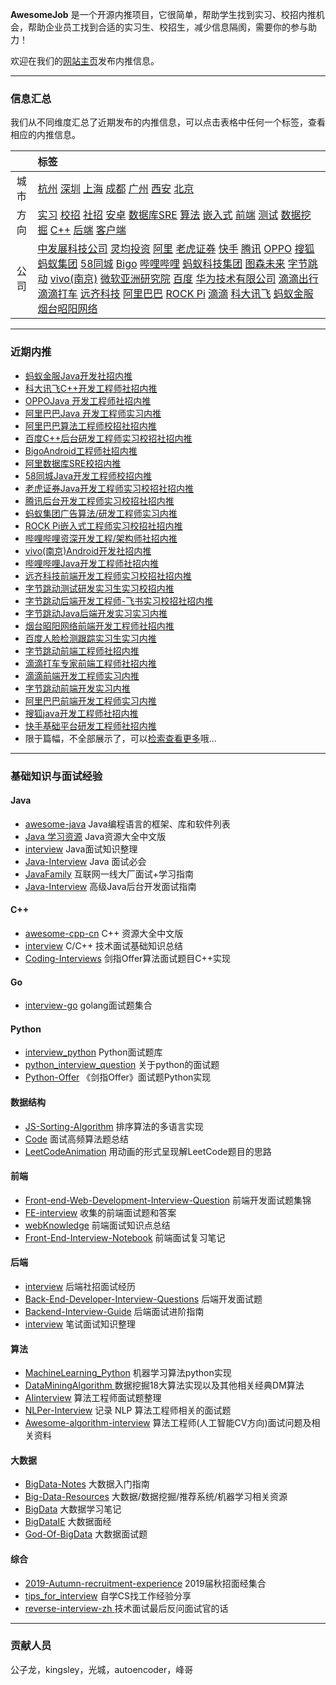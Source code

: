 
 
**AwesomeJob** 是一个开源内推项目，它很简单，帮助学生找到实习、校招内推机会，帮助企业员工找到合适的实习生、校招生，减少信息隔阂，需要你的参与助力！

欢迎在我们的[网站主页](https://awesomejob.gitee.io/)发布内推信息。


--- 
### 信息汇总

我们从不同维度汇总了近期发布的内推信息，可以点击表格中任何一个标签，查看相应的内推信息。

||标签|
|:---:|:---|
|城市|[杭州](https://awesomejob.gitee.io/tags/杭州)	[深圳](https://awesomejob.gitee.io/tags/深圳)	[上海](https://awesomejob.gitee.io/tags/上海)	[成都](https://awesomejob.gitee.io/tags/成都)	[广州](https://awesomejob.gitee.io/tags/广州)	[西安](https://awesomejob.gitee.io/tags/西安)	[北京](https://awesomejob.gitee.io/tags/北京)|
|方向|[实习](https://awesomejob.gitee.io/series/实习)	[校招](https://awesomejob.gitee.io/series/校招)	[社招](https://awesomejob.gitee.io/series/社招)	[安卓](https://awesomejob.gitee.io/categories/安卓)	[数据库SRE](https://awesomejob.gitee.io/categories/数据库sre)	[算法](https://awesomejob.gitee.io/categories/算法)	[嵌入式](https://awesomejob.gitee.io/categories/嵌入式)	[前端](https://awesomejob.gitee.io/categories/前端)	[测试](https://awesomejob.gitee.io/categories/测试)	[数据挖掘](https://awesomejob.gitee.io/categories/数据挖掘)	[C++](https://awesomejob.gitee.io/categories/c++)	[后端](https://awesomejob.gitee.io/categories/后端)	[客户端](https://awesomejob.gitee.io/categories/客户端)|
|公司|[中发展科技公司](https://awesomejob.gitee.io/tags/中发展科技公司)	[灵均投资](https://awesomejob.gitee.io/tags/灵均投资)	[阿里](https://awesomejob.gitee.io/tags/阿里)	[老虎证券](https://awesomejob.gitee.io/tags/老虎证券)	[快手](https://awesomejob.gitee.io/tags/快手)	[腾讯](https://awesomejob.gitee.io/tags/腾讯)	[OPPO](https://awesomejob.gitee.io/tags/oppo)	[搜狐](https://awesomejob.gitee.io/tags/搜狐)	[蚂蚁集团](https://awesomejob.gitee.io/tags/蚂蚁集团)	[58同城](https://awesomejob.gitee.io/tags/58同城)	[Bigo](https://awesomejob.gitee.io/tags/bigo)	[哔哩哔哩](https://awesomejob.gitee.io/tags/哔哩哔哩)	[蚂蚁科技集团](https://awesomejob.gitee.io/tags/蚂蚁科技集团)	[图森未来](https://awesomejob.gitee.io/tags/图森未来)	[字节跳动](https://awesomejob.gitee.io/tags/字节跳动)	[vivo(南京)](https://awesomejob.gitee.io/tags/vivo(南京))	[微软亚洲研究院](https://awesomejob.gitee.io/tags/微软亚洲研究院)	[百度](https://awesomejob.gitee.io/tags/百度)	[华为技术有限公司](https://awesomejob.gitee.io/tags/华为技术有限公司)	[滴滴出行](https://awesomejob.gitee.io/tags/滴滴出行)	[滴滴打车](https://awesomejob.gitee.io/tags/滴滴打车)	[远齐科技](https://awesomejob.gitee.io/tags/远齐科技)	[阿里巴巴](https://awesomejob.gitee.io/tags/阿里巴巴)	[ROCK Pi](https://awesomejob.gitee.io/tags/rock-pi)	[滴滴](https://awesomejob.gitee.io/tags/滴滴)	[科大讯飞](https://awesomejob.gitee.io/tags/科大讯飞)	[蚂蚁金服](https://awesomejob.gitee.io/tags/蚂蚁金服)	[烟台昭阳网络](https://awesomejob.gitee.io/tags/烟台昭阳网络)|
--- 

### 近期内推 
- [蚂蚁金服Java开发社招内推](https://awesomejob.gitee.io/posts/jobs/job_43)
- [科大讯飞C++开发工程师社招内推](https://awesomejob.gitee.io/posts/jobs/job_42)
- [OPPOJava 开发工程师社招内推](https://awesomejob.gitee.io/posts/jobs/job_41)
- [阿里巴巴Java 开发工程师实习内推](https://awesomejob.gitee.io/posts/jobs/job_40)
- [阿里巴巴算法工程师校招社招内推](https://awesomejob.gitee.io/posts/jobs/job_39)
- [百度C++后台研发工程师实习校招社招内推](https://awesomejob.gitee.io/posts/jobs/job_38)
- [BigoAndroid工程师社招内推](https://awesomejob.gitee.io/posts/jobs/job_37)
- [阿里数据库SRE校招内推](https://awesomejob.gitee.io/posts/jobs/job_36)
- [58同城Java开发工程师校招内推](https://awesomejob.gitee.io/posts/jobs/job_35)
- [老虎证券Java开发工程师实习校招社招内推](https://awesomejob.gitee.io/posts/jobs/job_34)
- [腾讯后台开发工程师实习校招社招内推](https://awesomejob.gitee.io/posts/jobs/job_33)
- [蚂蚁集团广告算法/研发工程师实习内推](https://awesomejob.gitee.io/posts/jobs/job_32)
- [ROCK Pi嵌入式工程师实习校招社招内推](https://awesomejob.gitee.io/posts/jobs/job_31)
- [哔哩哔哩资深开发工程/架构师社招内推](https://awesomejob.gitee.io/posts/jobs/job_30)
- [vivo(南京)Android开发社招内推](https://awesomejob.gitee.io/posts/jobs/job_29)
- [哔哩哔哩Java开发工程师社招内推](https://awesomejob.gitee.io/posts/jobs/job_28)
- [远齐科技前端开发工程师实习校招社招内推](https://awesomejob.gitee.io/posts/jobs/job_27)
- [字节跳动测试研发实习生实习校招内推](https://awesomejob.gitee.io/posts/jobs/job_26)
- [字节跳动后端开发工程师-飞书实习校招社招内推](https://awesomejob.gitee.io/posts/jobs/job_25)
- [字节跳动Java后端开发实习实习内推](https://awesomejob.gitee.io/posts/jobs/job_24)
- [烟台昭阳网络前端开发工程师社招内推](https://awesomejob.gitee.io/posts/jobs/job_23)
- [百度人脸检测跟踪实习生实习内推](https://awesomejob.gitee.io/posts/jobs/job_22)
- [字节跳动前端工程师社招内推](https://awesomejob.gitee.io/posts/jobs/job_21)
- [滴滴打车专家前端工程师社招内推](https://awesomejob.gitee.io/posts/jobs/job_20)
- [滴滴前端开发工程师实习内推](https://awesomejob.gitee.io/posts/jobs/job_19)
- [字节跳动前端开发实习内推](https://awesomejob.gitee.io/posts/jobs/job_18)
- [阿里巴巴前端开发工程师实习内推](https://awesomejob.gitee.io/posts/jobs/job_17)
- [搜狐java开发工程师社招内推](https://awesomejob.gitee.io/posts/jobs/job_16)
- [快手基础平台研发工程师社招内推](https://awesomejob.gitee.io/posts/jobs/job_15)
- 限于篇幅，不全部展示了，可以[检索查看更多](https://awesomejob.gitee.io/)哦...
--- 

### 基础知识与面试经验

#### Java

- [awesome-java](https://github.com/akullpp/awesome-java) Java编程语言的框架、库和软件列表
- [Java 学习资源](https://github.com/jobbole/awesome-java-cn)  Java资源大全中文版
- [interview](https://github.com/hadyang/interview)  Java面试知识整理
- [Java-Interview](https://github.com/gzc426/Java-Interview) Java 面试必会
- [JavaFamily](https://github.com/AobingJava/JavaFamily) 互联网一线大厂面试+学习指南
- [Java-Interview](https://github.com/xbox1994/Java-Interview) 高级Java后台开发面试指南

#### C++

- [awesome-cpp-cn](https://github.com/jobbole/awesome-cpp-cn) C++ 资源大全中文版
- [interview](https://github.com/huihut/interview) C/C++ 技术面试基础知识总结
- [Coding-Interviews](https://github.com/ZYZMZM/Coding-Interviews) 剑指Offer算法面试题目C++实现

#### Go

- [interview-go](https://github.com/lifei6671/interview-go) golang面试题集合

#### Python

- [interview_python](https://github.com/taizilongxu/interview_python) Python面试题库
- [python_interview_question](https://github.com/kenwoodjw/python_interview_question) 关于python的面试题
- [Python-Offer](https://github.com/JushuangQiao/Python-Offer) 《剑指Offer》面试题Python实现

#### 数据结构

- [JS-Sorting-Algorithm](https://github.com/hustcc/JS-Sorting-Algorithm) 排序算法的多语言实现
- [Code](https://github.com/Making-It/Code) 面试高频算法题总结
- [LeetCodeAnimation](https://github.com/MisterBooo/LeetCodeAnimation) 用动画的形式呈现解LeetCode题目的思路


#### 前端

- [Front-end-Web-Development-Interview-Question](https://github.com/paddingme/Front-end-Web-Development-Interview-Question) 前端开发面试题集锦 
- [FE-interview](https://github.com/qiu-deqing/FE-interview) 收集的前端面试题和答案
- [webKnowledge](https://github.com/huyaocode/webKnowledge) 前端面试知识点总结
- [Front-End-Interview-Notebook](https://github.com/CavsZhouyou/Front-End-Interview-Notebook) 前端面试复习笔记

#### 后端

- [interview](https://github.com/aylei/interview) 后端社招面试经历
- [Back-End-Developer-Interview-Questions](https://github.com/monklof/Back-End-Developer-Interview-Questions) 后端开发面试题
- [Backend-Interview-Guide](https://github.com/CyC2018/Backend-Interview-Guide) 后端面试进阶指南
- [interview](https://github.com/HIT-Alibaba/interview) 笔试面试知识整理


#### 算法

- [MachineLearning_Python](https://github.com/lawlite19/MachineLearning_Python) 机器学习算法python实现
- [DataMiningAlgorithm ](https://github.com/linyiqun/DataMiningAlgorithm)数据挖掘18大算法实现以及其他相关经典DM算法
- [AIinterview](https://github.com/PPshrimpGo/AIinterview) 算法工程师面试题整理
- [NLPer-Interview](https://github.com/songyingxin/NLPer-Interview) 记录 NLP 算法工程师相关的面试题
- [Awesome-algorithm-interview](https://github.com/lcylmhlcy/Awesome-algorithm-interview) 算法工程师(人工智能CV方向)面试问题及相关资料

#### 大数据

- [BigData-Notes](https://github.com/heibaiying/BigData-Notes) 大数据入门指南 
- [Big-Data-Resources](https://github.com/weiweifan/Big-Data-Resources) 大数据/数据挖掘/推荐系统/机器学习相关资源
- [BigData](https://github.com/sunnyandgood/BigData) 大数据学习笔记
- [BigDataIE](https://github.com/WadeStack/BigDataIE) 大数据面经
- [God-Of-BigData](https://github.com/wangzhiwubigdata/God-Of-BigData) 大数据面试题

#### 综合

- [2019-Autumn-recruitment-experience](https://github.com/zslomo/2019-Autumn-recruitment-experience) 2019届秋招面经集合
- [tips_for_interview](https://github.com/conanhujinming/tips_for_interview) 自学CS找工作经验分享
- [reverse-interview-zh ](https://github.com/yifeikong/reverse-interview-zh)技术面试最后反问面试官的话

--- 
### 贡献人员
公子龙，kingsley，光城，autoencoder，峰哥